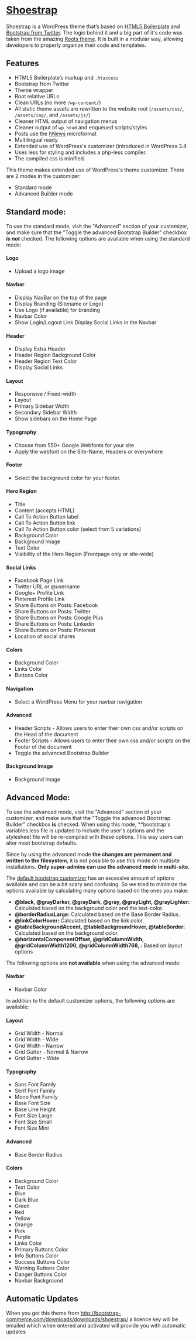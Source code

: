 # [Shoestrap](https://github.com/aristath/shoestrap)

Shoestrap is a WordPress theme that’s based on [HTML5 Boilerplate](http://html5boilerplate.com/) and [Bootstrap from Twitter](http://twitter.github.com/bootstrap/).
The logic behind it and a big part of it's code was taken from the amazing [Roots theme](http://rootstheme.com ).
It is built in a modular way, allowing developers to properly organize their code and templates.

## Features

* HTML5 Boilerplate’s markup and `.htaccess`
* Bootstrap from Twitter
* Theme wrapper
* Root relative URLs
* Clean URLs (no more `/wp-content/`)
* All static theme assets are rewritten to the website root (`/assets/css/`, `/assets/img/`, and `/assets/js/`)
* Cleaner HTML output of navigation menus
* Cleaner output of `wp_head` and enqueued scripts/styles
* Posts use the [hNews](http://microformats.org/wiki/hnews) microformat
* Multilingual ready
* Extended use of WordPress's customizer (introduced in WordPress 3.4
* Uses less for styling and includes a php-less compiler.
* The compiled css is minified.

This theme makes extended use of WordPress's theme customizer. There are 2 modes in the customizer:

* Standard mode
* Advanced Builder mode

## Standard mode:

To use the standard mode, visit the "Advanced" section of your customizer, and make sure that the "Toggle the advanced Bootstrap Builder" checkbox ***is not*** checked.
The following options are available when using the standard mode:

#### Logo

* Upload a logo image

#### Navbar

* Display NavBar on the top of the page
* Display Branding (Sitename or Logo)
* Use Logo (if available) for branding
* Navbar Color
* Show Login/Logout Link  Display Social Links in the Navbar

#### Header

* Display Extra Header
* Header Region Background Color
* Header Region Text Color
* Display Social Links
  
#### Layout

* Responsive / Fixed-width
* Layout
* Primary Sidebar Width
* Secondary Sidebar Width
* Show sidebars on the Home Page

#### Typography

* Choose from 550+ Google Webfonts for your site
* Apply the webfont on the Site-Name, Headers or everywhere

#### Footer

* Select the background color for your footer.

#### Hero Region

* Title
* Content (accepts HTML)
* Call To Action Button label
* Call To Action Button link
* Call To Action Button color (select from 5 variations)
* Background Color
* Background Image
* Text Color
* Visibility of the Hero Region (Frontpage only or site-wide)

#### Social Links

* Facebook Page Link
* Twitter URL or @username
* Google+ Profile Link
* Pinterest Profile Link
* Share Buttons on Posts: Facebook
* Share Buttons on Posts: Twitter
* Share Buttons on Posts: Google Plus
* Share Buttons on Posts: Linkedin
* Share Buttons on Posts: Pinterest
* Location of social shares

#### Colors

* Background Color
* Links Color
* Buttons Color

#### Navigation

* Select a WordPress Menu for your navbar navigation

#### Advanced

* Header Scripts - Allows users to enter their own css and/or scripts on the Head of the document
* Footer Scripts - Allows users to enter their own css and/or scripts on the Footer of the document
* Toggle the advanced Bootstrap Builder

#### Background Image

* Background Image


## Advanced Mode:

To use the advanced mode, visit the "Advanced" section of your customizer, and make sure that the "Toggle the advanced Bootstrap Builder" checkbox **is** checked.
When using this mode, **bootstrap's variables.less file is updated to include the user's options and the stylesheet file will be re-compiled with these options.
This way users can alter most bootstrap defaults.

Since by using the advanced mode **the changes are permanent and written to the filesystem**, it is not possible to use this mode on multisite installations. **Only super-admins can use the advanced mode in multi-site.**

The [default bootstrap customizer](http://twitter.github.com/bootstrap/customize.html) has an excessive amount of options available and can be a bit scary and confusing.
So we tried to minimize the options available by calculating many options based on the ones you make:

* **@black, @grayDarker, @grayDark, @gray, @grayLight, @grayLighter:** Calculated based on the background color and the text-color.
* **@borderRadiusLarge:** Calculated based on the Base Border Radius.
* **@linkColorHover:** Calculated based on the link color.
* **@tableBackgroundAccent, @tableBackgroundHover, @tableBorder:** Calculated based on the background color.
* **@horizontalComponentOffset, @gridColumnWidth, @gridColumnWidth1200, @gridColumnWidth768, :** Based on layout options

The following options are **not available** when using the advanced mode:

#### Navbar

* Navbar Color

In addition to the default customizer options, the following options are available:

#### Layout

* Grid Width - Normal
* Grid Width - Wide
* Grid Width - Narrow
* Grid Gutter - Normal & Narrow
* Grid Gutter - Wide

#### Typography

* Sans Font Family
* Serif Font Family
* Mono Font Family
* Base Font Size
* Base Line Height
* Font Size Large
* Font Size Small
* Font Size Mini

#### Advanced

* Base Border Radius

#### Colors

* Background Color
* Text Color
* Blue
* Dark Blue
* Green
* Red
* Yellow
* Orange
* Pink
* Purple
* Links Color
* Primary Buttons Color
* Info Buttons Color
* Success Buttons Color
* Warning Buttons Color
* Danger Buttons Color
* Navbar Background

## Automatic Updates

When you get this theme from http://bootstrap-commerce.com/downloads/downloads/shoestrap/ a licence key will be emailed which when entered and activated will provide you with automatic updates
